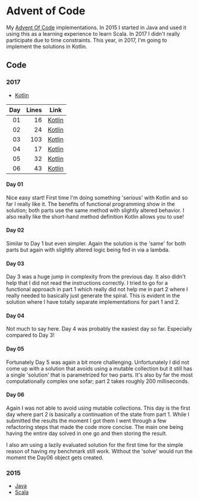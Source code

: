 # Advent of Code

My [Advent Of Code](http://adventofcode.com/) implementations. In 2015 I started in Java and used it using this as a 
learning experience to learn Scala. In 2017 I didn't really participate due to time constraints. This year, in 2017, I'm
going to implement the solutions in Kotlin.

## Code

### 2017

* [Kotlin](/src/main/kotlin/com/nibado/projects/advent/y2017/)

| Day | Lines | Link |
|----:|------:|------|
| 01  | 16    | [Kotlin](/src/main/kotlin/com/nibado/projects/advent/y2017/Day01.kt)    |
| 02  | 24    | [Kotlin](/src/main/kotlin/com/nibado/projects/advent/y2017/Day02.kt)    |
| 03  | 103   | [Kotlin](/src/main/kotlin/com/nibado/projects/advent/y2017/Day03.kt)    |
| 04  | 17    | [Kotlin](/src/main/kotlin/com/nibado/projects/advent/y2017/Day04.kt)    |
| 05  | 32    | [Kotlin](/src/main/kotlin/com/nibado/projects/advent/y2017/Day05.kt)    |
| 06  | 43    | [Kotlin](/src/main/kotlin/com/nibado/projects/advent/y2017/Day06.kt)    |

#### Day 01

Nice easy start! First time I'm doing something 'serious' with Kotlin and so far I really like it. The 
benefits of functional programming show in the solution; both parts use the same method with slightly
altered behavior. I also really like the short-hand method definition Kotlin allows you to use!

#### Day 02

Similar to Day 1 but even simpler. Again the solution is the 'same' for both parts but again with 
slightly altered logic being fed in via a lambda.

#### Day 03

Day 3 was a huge jump in complexity from the previous day. It also didn't help that I did not read the 
instructions correctly. I tried to go for a functional approach in part 1 which really did not help me in 
part 2 where I really needed to basically just generate the spiral. This is evident in the solution where
I have totally separate implementations for part 1 and 2.

#### Day 04

Not much to say here. Day 4 was probably the easiest day so far. Especially compared to Day 3!

#### Day 05

Fortunately Day 5 was again a bit more challenging. Unfortunately I did not come up with a solution that 
avoids using a mutable collection but it still has a single 'solution' that is parametrized for two parts. 
It's also by far the most computationally complex one sofar; part 2 takes roughly 200 milliseconds.

#### Day 06

Again I was not able to avoid using mutable collections. This day is the first day where part 2 is basically 
a continuation of the state from part 1. While I submitted the results the moment I got them I went through
a few refactoring steps that made the code more concise. The main one being having the entire day solved
in one go and then storing the result.

I also am using a lazily evaluated solution for the first time for the simple reason of having my benchmark 
still work. Without the 'solve' would run the moment the Day06 object gets created. 

### 2015 
* [Java](/src/main/java/com/nibado/projects/advent/y2015/)  
* [Scala](/src/main/scala/com/nibado/projects/adventscala/y2015/)
